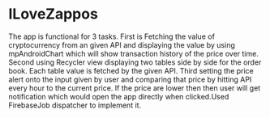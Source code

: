 # ILoveZappos
The app is functional for 3 tasks. 
First is Fetching the value of cryptocurrency from an given API and displaying the value by using mpAndroidChart which will show transaction history of the price over time.
Second using Recycler view displaying two tables side by side for the order book. Each table value is fetched by the given API.
Third setting the price alert onto the input given by user and comparing that price by hitting API every hour to the current price. If the price are lower then then user will get notification which would open the app directly when clicked.Used FirebaseJob dispatcher to implement it.
